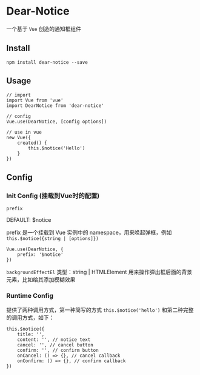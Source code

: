 # Dear-Notice

一个基于 `Vue` 创造的通知框组件

## Install

    npm install dear-notice --save

## Usage

    // import
    import Vue from 'vue'
    import DearNotice from 'dear-notice'

    // config
    Vue.use(DearNotice, [config options])

    // use in vue
    new Vue({
        created() {
            this.$notice('Hello')
        }
    })

## Config

### Init Config (挂载到Vue时的配置)

`prefix`

DEFAULT: $notice

prefix 是一个挂载到 Vue 实例中的 namespace，用来唤起弹框，例如 `this.$notice({string | [options]})`

    Vue.use(DearNotice, {
        prefix: '$notice'
    })

`backgroundEffectEl`
类型：string | HTMLElement
用来操作弹出框后面的背景元素，比如给其添加模糊效果

### Runtime Config
提供了两种调用方式，第一种简写的方式 `this.$notice('hello')`
和第二种完整的调用方式，如下：

    this.$notice({
        title: '',
        content: '', // notice text
        cancel: '', // cancel button
        confirm: '', // confirm button
        onCancel: () => {}, // cancel callback
        onConfirm: () => {}, // confirm callback
    })






